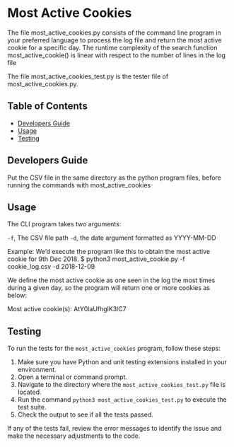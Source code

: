 # Most Active Cookies

The file most_active_cookies.py consists of the command line program in your preferred language to process the log file and return the most active cookie for a specific day. The runtime complexity of the search function most_active_cookie() is linear with respect to the number of lines in the log file

The file most_active_cookies_test.py is the tester file of most_active_cookies.py. 


## Table of Contents

- [Developers Guide](#developers-guide)
- [Usage](#usage)
- [Testing](#testing)

## Developers Guide

Put the CSV file in the same directory as the python program files, before running the commands with most_active_cookies

## Usage

The CLI program takes two arguments:

`-f`, The CSV file path
`-d`, the date argument formatted as YYYY-MM-DD


Example:
We’d execute the program like this to obtain the most active cookie for 9th Dec 2018.
$ python3 most_active_cookie.py -f cookie_log.csv -d 2018-12-09

We define the most active cookie as one seen in the log the most times during a given day,
so the program will return one or more cookies as below:

Most active cookie(s):
AtY0laUfhglK3lC7

## Testing 

To run the tests for the `most_active_cookies` program, follow these steps:

1. Make sure you have Python and unit testing extensions installed in your environment.
2. Open a terminal or command prompt.
3. Navigate to the directory where the `most_active_cookies_test.py` file is located.
4. Run the command `python3 most_active_cookies_test.py` to execute the test suite.
5. Check the output to see if all the tests passed.

If any of the tests fail, review the error messages to identify the issue and make the necessary adjustments to the code.
